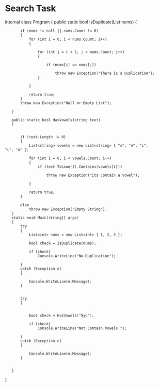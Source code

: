 <h1>Search Task</h1>
   internal class Program
   {
       public static bool IsDuplicate(List<int> nums)
       {

           if (nums != null || nums.Count != 0)
           {
               for (int i = 0; i < nums.Count; i++)
               {

                   for (int j = i + 1; j < nums.Count; j++)
                   {

                       if (nums[i] == nums[j])

                           throw new Exception("There is a Duplication");
                   }

               }

               return true;
           }
           throw new Exception("Null or Empty List");

       }

       public static bool HasVowels(string text)
       {


           if (text.Length != 0)
           {
               List<string> vowels = new List<string> { "a", "e", "i", "u", "o" };

               for (int i = 0; i < vowels.Count; i++)
               {
                   if (text.ToLower().Contains(vowels[i]))

                       throw new Exception("Its Contain a Vowel");

               }

               return true;
           }

           else
               throw new Exception("Empty String");
       }
       static void Main(string[] args)
       {
           try
           {
               List<int> nums = new List<int> { 1, 2, 3 };

               bool check = IsDuplicate(nums);

               if (check)
                   Console.WriteLine("No Duplication");

           }
           catch (Exception e)
           {

               Console.WriteLine(e.Message);
           }


           try
           {


               bool check = HasVowels("Syd");

               if (check)
                   Console.WriteLine("Not Contain Vowels ");

           }
           catch (Exception e)
           {

               Console.WriteLine(e.Message);
           }


       }
   }